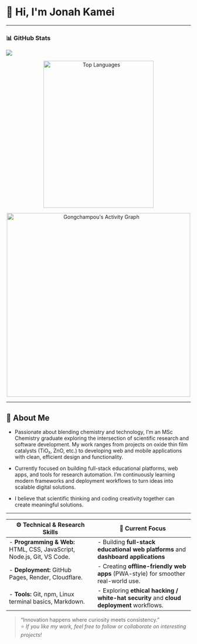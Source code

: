# 👋 Hi, I'm Jonah Kamei  
---
### 📊 GitHub Stats
<a href="">
      <img align="center" src="https://github-readme-stats-sigma-five.vercel.app/api?username=Gongchampou&Bgstatic&show_icons=true&include_all_commits=true&count_private=true&theme=react&line_height=40" />
    </a>


<p align="center">
  <img src="https://github-readme-stats.vercel.app/api/top-langs/?username=Gongchampou&layout=compact&theme=radical&hide_border=true" alt="Top Languages" width="300px" height="400px" height="300px"/>
</p>
<p align="center">
  <img src="https://github-readme-activity-graph.vercel.app/graph?username=Gongchampou&theme=radical&hide_border=true" alt="Gongchampou's Activity Graph" width="500px"/>
</p>


---

## 🔹 About Me  
- Passionate about blending chemistry and technology, I’m an MSc Chemistry graduate exploring the intersection of scientific research and software development. My work ranges from projects on oxide thin film catalysts (TiO₂, ZnO, etc.) to developing web and mobile applications with clean, efficient design and functionality.

- Currently focused on building full-stack educational platforms, web apps, and tools for research automation. I’m continuously learning modern frameworks and deployment workflows to turn ideas into scalable digital solutions.
- I believe that scientific thinking and coding creativity together can create meaningful solutions.  
---  
|⚙️ Technical & Research Skills|🚀 Current Focus|
|-----------------------|----------------------------------|
|- **Programming & Web:** HTML, CSS, JavaScript, Node.js, Git, VS Code.  | - Building **full-stack educational web platforms** and **dashboard applications**   |
|- **Deployment:** GitHub Pages, Render, Cloudflare.  |  - Creating **offline-friendly web apps** (PWA-style) for smoother real-world use.    |
|- **Tools:** Git, npm, Linux terminal basics, Markdown.  | - Exploring **ethical hacking / white-hat security** and **cloud deployment** workflows.  |


> “Innovation happens where curiosity meets consistency.”  
⭐️ *If you like my work, feel free to follow or collaborate on interesting projects!*
